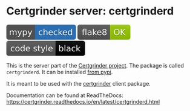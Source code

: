 # Certgrinder server: certgrinderd

[![Checked with mypy](badges/mypy_badge.svg)](http://mypy-lang.org/)
[![Checked with flake8](badges/flake8-OK-green.svg)](http://flake8.pycqa.org/en/latest/)
[![Codestyle black](badges/black.svg)](https://github.com/psf/black/)

This is the server part of the [Certgrinder project](https://certgrinder.readthedocs.io/en/latest/introduction.html). The package is called ``certgrinderd``. It can be installed [from pypi](https://pypi.org/project/certgrinderd/).

It is meant to be used with the [certgrinder](https://pypi.org/project/certgrinder/) client package.

Documentation can be found at ReadTheDocs: https://certgrinder.readthedocs.io/en/latest/certgrinderd.html
